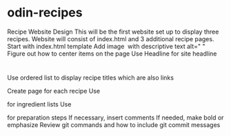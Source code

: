 # odin-recipes
Recipe Website Design
This will be the first website set up to display three recipes.
Website will consist of index.html and 3 additional recipe pages.
Start with index.html template
Add image <img src=" "> with descriptive text alt=" "
Figure out how to center items on the page
Use Headline for site headline <h1></h1>
Use ordered list to display recipe titles which are also links <ol></ol>
Create page for each recipe
Use <p></p> for ingredient lists
Use <ol></ol> for preparation steps
If necessary, insert comments <!--  -->
If needed, make bold <strong></strong> or emphasize <em></em>
Review git commands and how to include git commit messages